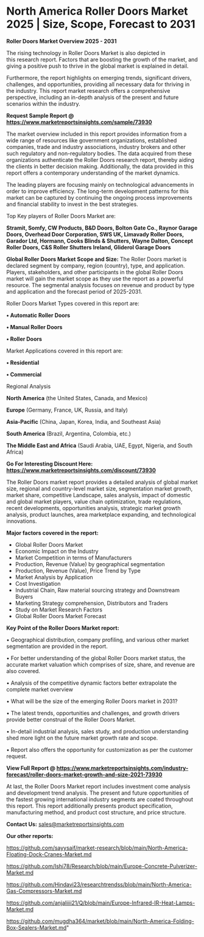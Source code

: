 # North America Roller Doors Market 2025 | Size, Scope, Forecast to 2031

<Strong> Roller Doors Market Overview 2025 - 2031</strong>

The rising technology in Roller Doors Market is also depicted in this research report. Factors that are boosting the growth of the market, and giving a positive push to thrive in the global market is explained in detail.

Furthermore, the report highlights on emerging trends, significant drivers, challenges, and opportunities, providing all necessary data for thriving in the industry. This report market research offers a comprehensive perspective, including an in-depth analysis of the present and future scenarios within the industry.

<strong>Request Sample Report @ <a href=https://www.marketreportsinsights.com/sample/73930>https://www.marketreportsinsights.com/sample/73930</a></strong>

The market overview included in this report provides information from a wide range of resources like government organizations, established companies, trade and industry associations, industry brokers and other such regulatory and non-regulatory bodies. The data acquired from these organizations authenticate the Roller Doors research report, thereby aiding the clients in better decision making. Additionally, the data provided in this report offers a contemporary understanding of the market dynamics.

The leading players are focusing mainly on technological advancements in order to improve efficiency. The long-term development patterns for this market can be captured by continuing the ongoing process improvements and financial stability to invest in the best strategies.

Top Key players of Roller Doors Market are:

<strong>Stramit, Somfy, CW Products, B&D Doors, Bolton Gate Co., Raynor Garage Doors, Overhead Door Corporation, SWS UK, Limavady Roller Doors, Garador Ltd, Hormann, Cooks Blinds & Shutters, Wayne Dalton, Concept Roller Doors, C&S Roller Shutters Ireland, Gliderol Garage Doors</strong>

<strong><b>Global Roller Doors Market Scope and Size:</b></strong>
The Roller Doors market is declared segment by company, region (country), type, and application. Players, stakeholders, and other participants in the global Roller Doors market will gain the market scope as they use the report as a powerful resource. The segmental analysis focuses on revenue and product by type and application and the forecast period of 2025-2031.

Roller Doors Market Types covered in this report are:

<strong>• Automatic Roller Doors

• Manual Roller Doors

• Roller Doors</strong>

Market Applications covered in this report are:

<strong>• Residential

• Commercial</strong> 

Regional Analysis

<strong>North America</strong> (the United States, Canada, and Mexico)

<strong>Europe</strong> (Germany, France, UK, Russia, and Italy)

<strong>Asia-Pacific</strong> (China, Japan, Korea, India, and Southeast Asia)

<strong>South America</strong> (Brazil, Argentina, Colombia, etc.)

<strong>The Middle East and Africa</strong> (Saudi Arabia, UAE, Egypt, Nigeria, and South Africa)

<strong>Go For Interesting Discount Here: <a href=https://www.marketreportsinsights.com/discount/73930>https://www.marketreportsinsights.com/discount/73930</a></strong>

The Roller Doors market report provides a detailed analysis of global market size, regional and country-level market size, segmentation market growth, market share, competitive Landscape, sales analysis, impact of domestic and global market players, value chain optimization, trade regulations, recent developments, opportunities analysis, strategic market growth analysis, product launches, area marketplace expanding, and technological innovations.

<strong><b>Major factors covered in the report:</b></strong>
<ul>
  <li>Global Roller Doors Market </li>
  <li>Economic Impact on the Industry</li>
  <li>Market Competition in terms of Manufacturers</li>
  <li>Production, Revenue (Value) by geographical segmentation</li>
  <li>Production, Revenue (Value), Price Trend by Type</li>
  <li>Market Analysis by Application</li>
  <li>Cost Investigation</li>
  <li>Industrial Chain, Raw material sourcing strategy and Downstream Buyers</li>
  <li>Marketing Strategy comprehension, Distributors and Traders</li>
  <li>Study on Market Research Factors</li>
  <li>Global Roller Doors Market Forecast</li>
</ul>

<strong><b>Key Point of the Roller Doors Market report:</b></strong>

• Geographical distribution, company profiling, and various other market segmentation are provided in the report.

• For better understanding of the global Roller Doors market status, the accurate market valuation which comprises of size, share, and revenue are also covered.

• Analysis of the competitive dynamic factors better extrapolate the complete market overview

• What will be the size of the emerging Roller Doors market in 2031?

• The latest trends, opportunities and challenges, and growth drivers provide better construal of the Roller Doors Market.

• In-detail industrial analysis, sales study, and production understanding shed more light on the future market growth rate and scope.

• Report also offers the opportunity for customization as per the customer request.

<strong><b>View Full Report @ <a href=https://www.marketreportsinsights.com/industry-forecast/roller-doors-market-growth-and-size-2021-73930>https://www.marketreportsinsights.com/industry-forecast/roller-doors-market-growth-and-size-2021-73930</a></b></strong>


At last, the Roller Doors Market report includes investment come analysis and development trend analysis. The present and future opportunities of the fastest growing international industry segments are coated throughout this report. This report additionally presents product specification, manufacturing method, and product cost structure, and price structure.

<strong>Contact Us:</strong>
sales@marketreportsinsights.com

<strong>Our other reports:</strong>

<a href=https://github.com/sayysaif/market-research/blob/main/North-America-Floating-Dock-Cranes-Market.md>https://github.com/sayysaif/market-research/blob/main/North-America-Floating-Dock-Cranes-Market.md</a>

<a href=https://github.com/Ishi78/Research/blob/main/Europe-Concrete-Pulverizer-Market.md>https://github.com/Ishi78/Research/blob/main/Europe-Concrete-Pulverizer-Market.md</a>

<a href=https://github.com/Hindavi23/researchtrendss/blob/main/North-America-Gas-Compressors-Market.md>https://github.com/Hindavi23/researchtrendss/blob/main/North-America-Gas-Compressors-Market.md</a>

<a href=https://github.com/anjaliiii21/Q/blob/main/Europe-Infrared-IR-Heat-Lamps-Market.md>https://github.com/anjaliiii21/Q/blob/main/Europe-Infrared-IR-Heat-Lamps-Market.md</a>

<a href=https://github.com/mugdha364/market/blob/main/North-America-Folding-Box-Sealers-Market.md>https://github.com/mugdha364/market/blob/main/North-America-Folding-Box-Sealers-Market.md</a>"
